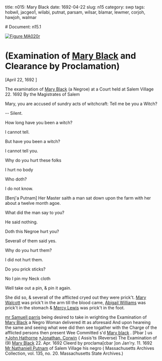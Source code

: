 title: n015: Mary Black
date: 1692-04-22
slug: n15
category: swp
tags: hobwil, jacgeo1, wilabi, putnat, parsam, wilsar, blamar, lewmer, corjoh, hawjoh, walmar


<div markdown class="doc" id="n15.1"># Document: n15.1

[![Figure MA020r](archives/MA135/small/MA020r.jpg)](archives/MA135/large/MA020r.jpg)

# (Examination of [Mary Black](/tag/blamar.html) and Clearance by Proclamation)

[April 22, 1692 ]

The examination of [Mary Black](/tag/blamar.html) (a Negroe) at a Court held at Salem  Village 22. 1692  By the Magistrates of Salem

Mary, you are accused of sundry acts of witchcraft: Tell me be  you a Witch?

-- Silent. 

How long have you been a witch? 

I cannot tell. 

But have you been a witch? 

I cannot tell you. 

Why do you hurt these folks 

I hurt no body 

Who doth? 



I do not know. 

[Benj'a Putnam] Her Master saith a man sat down upon the farm with her about a  twelve month agoe.

What did the man say to you? 

He said nothing. 

Doth this Negroe hurt you? 

Severall of them said yes. 

Why do you hurt them? 

I did not hurt them. 

Do you prick sticks? 

No I pin my Neck cloth 

Well take out a pin, & pin it again. 

She did so, & severall of the afflicted cryed out they were prick't.  [Mary Walcott](/tag/walmar.html) was prick't in the arm till the blood came, [Abigail Williams](/tag/wilabi.html) was prick't in the stomach & [Mercy Lewis](/tag/lewmer.html) was prick't in  the foot.

[mr Samuell parris](/tag/parsam.html) being desired to take in wrighting the Examination  of [Mary Black](/tag/blamar.html) a Negro Woman delivered itt as aforesaid And upon  heareing the same and seeing what wee did then see togather with the  Charge of the afflicted persons then present Wee Committed s'd  [Mary black](/tag/blamar.html) .
[Pbar ] us [*John Hathorne](/tag/hawjoh.html)  [*Jonathan. Corwin](/tag/corjoh.html) {  Assis'ts (Reverse)  The Examination of  (9) [Mary Black](/tag/blamar.html)  22. Apr. 1692  Cleerd by proclama[cbar ]on  Jan'ry. 11. 1692 [Mr Nathaniell Putnam](/tag/putnat.html)  of Salem Village  his negro ( Massachusetts Archives Collection, vol. 135, no. 20. Massachusetts State Archives.)</div>